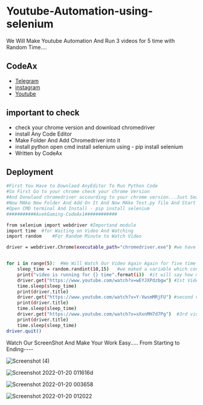 # Youtube-Automation-using-selenium
We Will Make Youtube Automation And Run 3 videos for 5 time with Random Time....

## CodeAx

 - [Telegram](https://t.me/avekgaming)
 - [instagram](https://instagram.com/codeax1?utm_medium=copy_link)
 - [Youtube](https://youtube.com/channel/UC-Q6ZcOtcx1gZ9fI5MDDt3w)


## important to check

- check your chrome version and download chromedriver
- install Any Code Editor
- Make Folder And Add Chromedriver into it
-  install python open cmd  install selenium  using - pip install selenium
- Written by CodeAx



## Deployment

```bash
#First You Have to Downlaod AnyEditor To Run Python Code
#So First Go to your chrome check your chrome Version 
#And Donwlaod chromedriver accourding to your chrome version...Just Search On google Chromedriver
#Now MAke New Folder And Add On It And Now MAke Test.py file And Start Your Journey In Automation
#Open CMD terminal And Install - pip install selenium
###########AvekGaming-CodeAx1############

from selenium import webdriver #Importand module
import time  #for Waiting on Video And Watching
import random    #For Random Minute to Watch Video

driver = webdriver.Chrome(executable_path="chromedriver.exe") #we have chromedrive.exe in our folder Nice


for i in range(5):  #We Will Watch Our Video Again Again for five time According to you
    sleep_time = random.randint(10,15)   #we maked a variable which contain time with random second
    print("video is running for {} time".format(i))  #it will say how many time we have played video
    driver.get("https://www.youtube.com/watch?v=wEYJXPdzbgw") #1st Video  -You Can Add Your youtube Link
    time.sleep(sleep_time)  
    print(driver.title)
    driver.get("https://www.youtube.com/watch?v=Y-VwsmMRjFU") #second video -You Can Add Your youtube Link
    print(driver.title)
    time.sleep(sleep_time)
    driver.get("https://www.youtube.com/watch?v=xXxnMH7d7Pg")  #3rd video  - You Can Add Your youtube Link
    print(driver.title)
    time.sleep(sleep_time)
driver.quit()
```

Watch Our ScreenShot And Make Your Work Easy.....
From Starting to Ending----

![Screenshot (4)](https://user-images.githubusercontent.com/95927683/150201587-c9ed4572-07a1-42d7-8c9b-61105387ebed.png)

![Screenshot 2022-01-20 011616d](https://user-images.githubusercontent.com/95927683/150202965-02bede24-32e5-4621-841e-c0b9798caa93.png)

![Screenshot 2022-01-20 003658](https://user-images.githubusercontent.com/95927683/150202019-d645a132-3044-4b9f-a2a5-e79c87186661.png)

![Screenshot 2022-01-20 012022](https://user-images.githubusercontent.com/95927683/150203534-24b00c58-a81d-451e-b02d-ba458aef672e.png)
